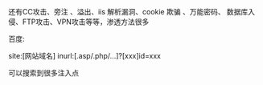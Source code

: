 还有CC攻击、旁注 、溢出、iis 解析漏洞、cookie 欺骗 、万能密码、 数据库入侵、FTP攻击、VPN攻击等等，渗透方法很多



百度:

site:\[网站域名\] inurl:\[.asp/.php/...\]?\[xxx\]id=xxx

可以搜索到很多注入点

